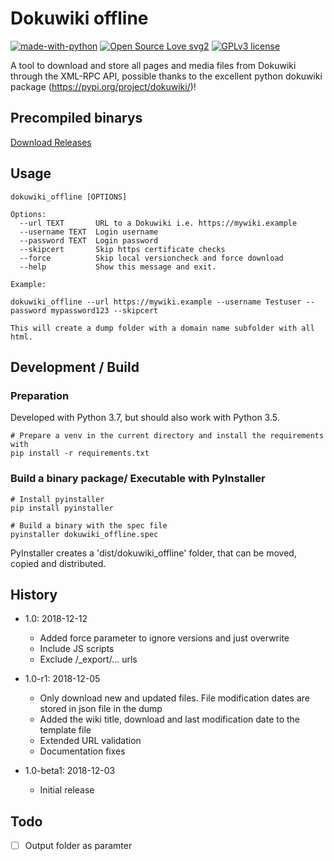 # Dokuwiki offline
[![made-with-python](https://img.shields.io/badge/Made%20with-Python-1f425f.svg)](https://www.python.org/) [![Open Source Love svg2](https://badges.frapsoft.com/os/v2/open-source.svg?v=103)](https://github.com/ellerbrock/open-source-badges/) [![GPLv3 license](https://img.shields.io/badge/License-GPLv3-blue.svg)](https://www.gnu.org/licenses/gpl-3.0.html)

A tool to download and store all pages and media files from Dokuwiki through the XML-RPC API, possible thanks to the excellent python dokuwiki package (https://pypi.org/project/dokuwiki/)!

## Precompiled binarys
[Download Releases](https://github.com/Netzvamp/dokuwiki_offline/releases)

## Usage

    dokuwiki_offline [OPTIONS]
    
    Options:
      --url TEXT       URL to a Dokuwiki i.e. https://mywiki.example
      --username TEXT  Login username
      --password TEXT  Login password
      --skipcert       Skip https certificate checks
      --force          Skip local versioncheck and force download
      --help           Show this message and exit.

    Example:
    
    dokuwiki_offline --url https://mywiki.example --username Testuser --password mypassword123 --skipcert
    
    This will create a dump folder with a domain name subfolder with all html.

## Development / Build

### Preparation
    
Developed with Python 3.7, but should also work with Python 3.5.
    
    # Prepare a venv in the current directory and install the requirements with
    pip install -r requirements.txt

### Build a binary package/ Executable with PyInstaller

    # Install pyinstaller
    pip install pyinstaller
    
    # Build a binary with the spec file
    pyinstaller dokuwiki_offline.spec
    
PyInstaller creates a 'dist/dokuwiki_offline' folder, that can be moved, 
copied and distributed.

## History

* 1.0: 2018-12-12
    * Added force parameter to ignore versions and just overwrite
    * Include JS scripts
    * Exclude /_export/... urls
    
* 1.0-r1: 2018-12-05
    * Only download new and updated files. File modification dates are stored in json file in the dump 
    * Added the wiki title, download and last modification date to the template file
    * Extended URL validation
    * Documentation fixes
    
* 1.0-beta1: 2018-12-03
    * Initial release
    
## Todo

- [ ] Output folder as paramter
